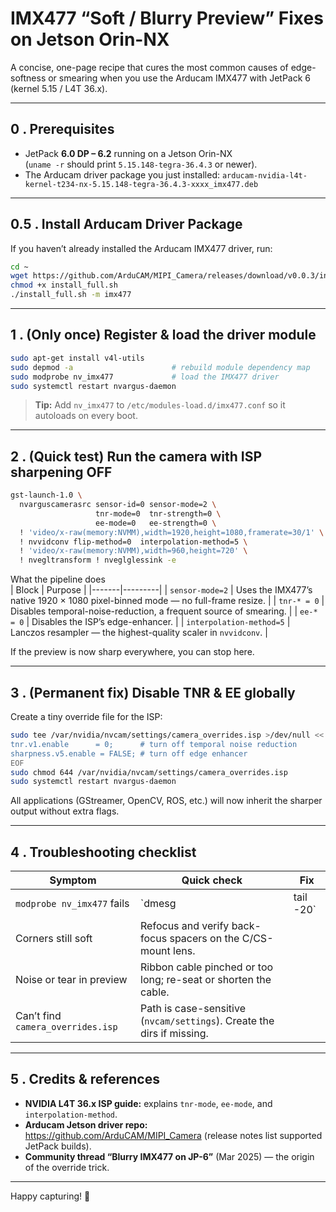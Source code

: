 # IMX477 “Soft / Blurry Preview” Fixes on Jetson Orin-NX  
A concise, one-page recipe that cures the most common causes of edge-softness or smearing when you use the Arducam IMX477 with JetPack 6 (kernel 5.15 / L4T 36.x).

---

## 0 . Prerequisites
* JetPack **6.0 DP – 6.2** running on a Jetson Orin-NX  
  (`uname -r` should print `5.15.148-tegra-36.4.3` or newer).
* The Arducam driver package you just installed:
  `arducam-nvidia-l4t-kernel-t234-nx-5.15.148-tegra-36.4.3-xxxx_imx477.deb`

---

## 0.5 . Install Arducam Driver Package
If you haven’t already installed the Arducam IMX477 driver, run:

```bash
cd ~
wget https://github.com/ArduCAM/MIPI_Camera/releases/download/v0.0.3/install_full.sh
chmod +x install_full.sh
./install_full.sh -m imx477
```

---

## 1 . (Only once) Register & load the driver module
```bash
sudo apt-get install v4l-utils
sudo depmod -a                      # rebuild module dependency map
sudo modprobe nv_imx477             # load the IMX477 driver
sudo systemctl restart nvargus-daemon
```
> **Tip:** Add `nv_imx477` to `/etc/modules-load.d/imx477.conf` so it autoloads on every boot.

---

## 2 . (Quick test) Run the camera with ISP sharpening **OFF**
```bash
gst-launch-1.0 \
  nvarguscamerasrc sensor-id=0 sensor-mode=2 \
                   tnr-mode=0  tnr-strength=0 \
                   ee-mode=0   ee-strength=0 \
  ! 'video/x-raw(memory:NVMM),width=1920,height=1080,framerate=30/1' \
  ! nvvidconv flip-method=0  interpolation-method=5 \
  ! 'video/x-raw(memory:NVMM),width=960,height=720' \
  ! nvegltransform ! nveglglessink -e
```

What the pipeline does  
| Block | Purpose |
|-------|---------|
| `sensor-mode=2` | Uses the IMX477’s native 1920 × 1080 pixel-binned mode — no full-frame resize. |
| `tnr-* = 0`     | Disables temporal-noise-reduction, a frequent source of smearing. |
| `ee-* = 0`      | Disables the ISP’s edge-enhancer. |
| `interpolation-method=5` | Lanczos resampler — the highest-quality scaler in `nvvidconv`. |

If the preview is now sharp everywhere, you can stop here.

---

## 3 . (Permanent fix) Disable TNR & EE globally
Create a tiny override file for the ISP:

```bash
sudo tee /var/nvidia/nvcam/settings/camera_overrides.isp >/dev/null <<'EOF'
tnr.v1.enable      = 0;      # turn off temporal noise reduction
sharpness.v5.enable = FALSE; # turn off edge enhancer
EOF
sudo chmod 644 /var/nvidia/nvcam/settings/camera_overrides.isp
sudo systemctl restart nvargus-daemon
```

All applications (GStreamer, OpenCV, ROS, etc.) will now inherit the sharper output without extra flags.

---

## 4 . Troubleshooting checklist
| Symptom | Quick check | Fix |
|---------|-------------|-----|
| `modprobe nv_imx477` fails | `dmesg | tail -20` | Kernel mismatch – flash the matching JetPack or rebuild the module. |
| Corners still soft | Refocus and verify back-focus spacers on the C/CS-mount lens. |
| Noise or tear in preview | Ribbon cable pinched or too long; re-seat or shorten the cable. |
| Can’t find `camera_overrides.isp` | Path is case-sensitive (`nvcam/settings`). Create the dirs if missing. |

---

## 5 . Credits & references
* **NVIDIA L4T 36.x ISP guide:** explains `tnr-mode`, `ee-mode`, and `interpolation-method`.  
* **Arducam Jetson driver repo:** <https://github.com/ArduCAM/MIPI_Camera> (release notes list supported JetPack builds).  
* **Community thread “Blurry IMX477 on JP-6”** (Mar 2025) — the origin of the override trick.

---

Happy capturing!  🎥
```
